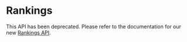 # Rankings

<aside class="notice">
    This API has been deprecated. Please refer to the documentation for our new <a href="https://developer.brightlocal.com/docs/data-apis/a65f86e53ce22-rankings-api">Rankings API</a>.
</aside>
